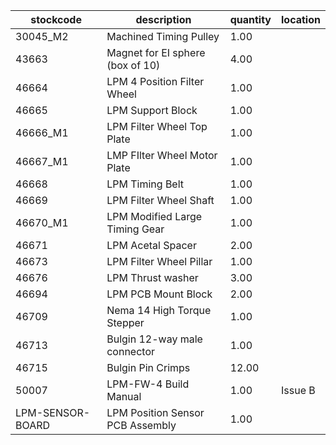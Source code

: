 |stockcode|description|quantity|location|
|---------|-----------|--------|--------|
|30045_M2|Machined Timing Pulley|1.00||
|43663|Magnet for EI sphere (box of 10)|4.00||
|46664|LPM 4 Position Filter Wheel|1.00||
|46665|LPM Support Block|1.00||
|46666_M1|LPM Filter Wheel Top Plate|1.00||
|46667_M1|LMP FIlter Wheel Motor Plate|1.00||
|46668|LPM Timing Belt|1.00||
|46669|LPM Filter Wheel Shaft|1.00||
|46670_M1|LPM Modified Large Timing Gear|1.00||
|46671|LPM Acetal Spacer|2.00||
|46673|LPM Filter Wheel Pillar|1.00||
|46676|LPM Thrust washer|3.00||
|46694|LPM PCB Mount Block|2.00||
|46709|Nema 14 High Torque Stepper|1.00||
|46713|Bulgin 12-way male connector|1.00||
|46715|Bulgin Pin Crimps|12.00||
|50007|LPM-FW-4 Build Manual|1.00|Issue B|
|LPM-SENSOR-BOARD|LPM Position Sensor PCB Assembly|1.00||

